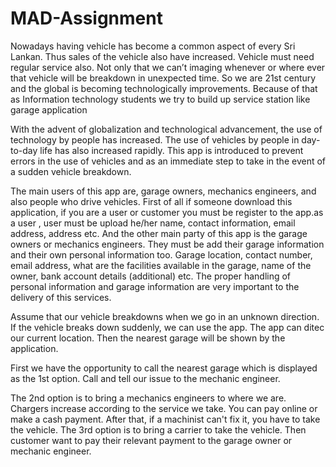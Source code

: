﻿# MAD-Assignment
Nowadays having vehicle has become a common aspect of every Sri Lankan. Thus sales of the vehicle also have increased. Vehicle must need regular service also. Not only that we can’t imaging whenever or where ever that vehicle will be breakdown in unexpected time. So we are 21st century and the global is becoming technologically improvements. Because of that as Information technology students we try to build up service station like garage application

With the advent of globalization and technological advancement, the use of technology by people has increased.  The use of vehicles by people in day-to-day life has also increased rapidly.  This app is introduced to prevent errors in the use of vehicles and as an immediate step to take in the event of a sudden vehicle breakdown. 

The main users of this app are, garage owners, mechanics engineers, and also people who drive vehicles. First of all if someone download this application, if you are a user or customer you must be register to the app.as a user , user must be upload he/her  name, contact information, email address, address etc. And the other main party of this app is the garage owners or mechanics engineers. They must be add their garage information and their own personal information too. Garage location, contact number, email address, what are the facilities available in the garage, name of the owner, bank account details (additional) etc. The proper handling of personal information and garage information are very important to the delivery of this services.

Assume that our vehicle breakdowns when we go in an unknown direction.  If the vehicle breaks down suddenly, we can use the app.  The app can ditec our current location. Then the nearest garage will be shown by the application.
 
 First we have the opportunity to call the nearest garage which is displayed as the 1st option.  Call and tell our issue to the mechanic engineer. 

The 2nd option is to bring a mechanics engineers to where we are.  Chargers increase according to the service we take.  You can pay online or make a cash payment.  After that, if a machinist can't fix it, you have to take the vehicle. The 3rd option is to bring a carrier to take the vehicle. Then customer want to pay their relevant payment to the garage owner or mechanic engineer.
